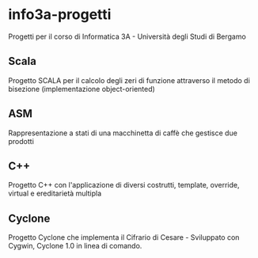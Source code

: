 # info3a-progetti
Progetti per il corso di Informatica 3A - Università degli Studi di Bergamo

## Scala
Progetto SCALA per il calcolo degli zeri di funzione attraverso il metodo di bisezione (implementazione object-oriented)

## ASM
Rappresentazione a stati di una macchinetta di caffè che gestisce due prodotti

## C++
Progetto C++ con l'applicazione di diversi costrutti, template, override, virtual e ereditarietà multipla

## Cyclone
Progetto Cyclone che implementa il Cifrario di Cesare - Sviluppato con Cygwin, Cyclone 1.0 in linea di comando.